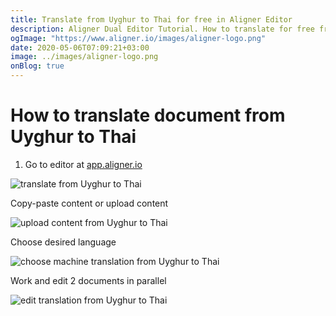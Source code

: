 ```yaml
---
title: Translate from Uyghur to Thai for free in Aligner Editor
description: Aligner Dual Editor Tutorial. How to translate for free from Uyghur to Thai. Aligner is multilingual document management platform. 
ogImage: "https://www.aligner.io/images/aligner-logo.png"
date: 2020-05-06T07:09:21+03:00
image: ../images/aligner-logo.png
onBlog: true
---
```


# How to translate document from Uyghur to Thai

1. Go to editor at [app.aligner.io](https://app.aligner.io "Aligner App web page")

![translate from Uyghur to Thai](../aligner-blank-editor.png "translate from Uyghur to Thai")

Copy-paste content or upload content

![upload content from Uyghur to Thai](../aligner-uploaded-document.png "upload content from Uyghur to Thai")

Choose desired language

![choose machine translation from Uyghur to Thai](../aligner-language-dropdown.png "choose machine translation from Uyghur to Thai")

Work and edit 2 documents in parallel

![edit translation from Uyghur to Thai](../aligner-double-sitded-editor.png "edit translation from Uyghur to Thai")

